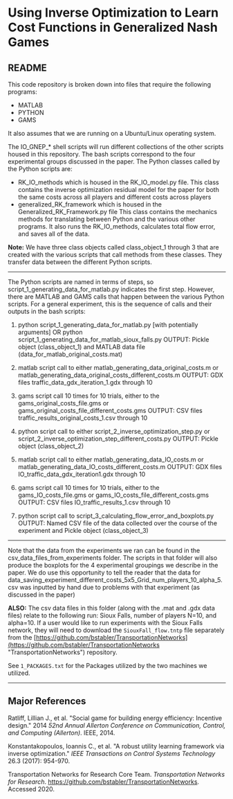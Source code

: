 # Using Inverse Optimization to Learn Cost Functions in Generalized Nash Games
## README

This code repository is broken down into files that require the 
following programs:
- MATLAB
- PYTHON
- GAMS

It also assumes that we are running on a Ubuntu/Linux operating system. 

The IO\_GNEP\_* shell scripts will run different collections of the other scripts
housed in this repository.  The bash scripts correspond to the four
experimental groups discussed in the paper. The Python classes called 
by the Python scripts are:

- RK\_IO\_methods which is housed in the RK\_IO\_model.py file.
This class contains the inverse optimization residual model for
the paper for both the same costs across all players and different
costs across players
- generalized\_RK\_framework which is housed in the Generalized\_RK\_Framework.py file
This class contains the mechanics methods for translating between
Python and the various other programs.  It also runs the 
RK\_IO\_methods, calculates total flow error, and saves all of the data.

**Note:** We have three class objects called class\_object\_1 through 3
that are created with the various scripts that call methods from
these classes.  They transfer data between the different Python scripts.

---

The Python scripts are named in terms of steps, so 
script\_1\_generating\_data\_for\_matlab.py indicates the first step.
However, there are MATLAB and GAMS calls that happen between
the various Python scripts.  For a general experiment, this is the
sequence of calls and their outputs in the bash scripts:

1. python script\_1\_generating\_data\_for\_matlab.py [with potentially arguments]
OR python script\_1\_generating\_data\_for\_matlab\_sioux\_falls.py
OUTPUT: Pickle object (class\_object\_1) and MATLAB data file
(data\_for\_matlab\_original\_costs.mat)

2. matlab script call to either matlab\_generating\_data\_original\_costs.m
or matlab\_generating\_data\_original\_costs\_different\_costs.m
OUTPUT: GDX files traffic\_data\_gdx\_iteration\_1.gdx through 10

3. gams script call 10 times for 10 trials, either to the 
gams\_original\_costs\_file.gms or gams\_original\_costs\_file\_different\_costs.gms
OUTPUT: CSV files traffic\_results\_original\_costs\_1.csv through 10

4. python script call to either script\_2\_inverse\_optimization\_step.py
or script\_2\_inverse\_optimization\_step\_different\_costs.py
OUTPUT: Pickle object (class\_object\_2)

5. matlab script call to either matlab\_generating\_data\_IO\_costs.m
or matlab\_generating\_data\_IO\_costs\_different\_costs.m
OUTPUT: GDX files IO\_traffic\_data\_gdx\_iteration1.gdx through 10

6. gams script call 10 times for 10 trials, either to the 
gams\_IO\_costs\_file.gms or gams\_IO\_costs\_file\_different\_costs.gms
OUTPUT: CSV files IO\_traffic\_results\_1.csv through 10

7. python script call to script\_3\_calculating\_flow\_error\_and\_boxplots.py
OUTPUT: Named CSV file of the data collected over the course
of the experiment and Pickle object (class\_object\_3) 

---

Note that the data from the experiments we ran can be found in the
csv\_data\_files\_from\_experiments folder.  The scripts in that folder
will also produce the boxplots for the 4 experimental groupings we 
describe in the paper.  We do use this opportunity to tell the reader
that the data for data\_saving\_experiment\_different\_costs\_5x5\_Grid\_num\_players\_10\_alpha\_5.csv
was inputted by hand due to problems with that experiment (as discussed
in the paper)

**ALSO:** The csv data files in this folder (along with the .mat and .gdx data
files) relate to the following run: 
Sioux Falls, number of players N=10, and alpha=10.  If a user would like to run experiments with the Sioux Falls network, they will need to download the `SiouxFall_flow.tntp` file separately from the [https://github.com/bstabler/TransportationNetworks](https://github.com/bstabler/TransportationNetworks "TransportationNetworks") repository.

See `1_PACKAGES.txt` for the Packages utilized by the two machines we utilized.

---

## Major References

Ratliff, Lillian J., et al. "Social game for building energy efficiency: Incentive design." 2014 *52nd Annual Allerton Conference on Communication, Control, and Computing (Allerton)*. IEEE, 2014.

Konstantakopoulos, Ioannis C., et al. "A robust utility learning framework via inverse optimization." *IEEE Transactions on Control Systems Technology* 26.3 (2017): 954-970.

Transportation Networks for Research Core Team. *Transportation Networks for Research*. https://github.com/bstabler/TransportationNetworks. Accessed 2020.